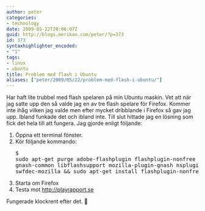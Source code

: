 ```yaml
---
author: peter
categories:
- technology
date: 2009-05-22T20:06:07Z
guid: http://blogs.merikan.com/peter/?p=373
id: 373
syntaxhighlighter_encoded:
- "1"
tags:
- linux
- ubuntu
title: Problem med flash i Ubuntu
aliases: ["peter/2009/05/22/problem-med-flash-i-ubuntu/"]
---
```


Har haft lite trubbel med flash spelaren på min Ubuntu maskin. Vet att när jag satte upp den så valde jag en av tre flash spelare för Firefox. Kommer inte ihåg vilken jag valde men efter mycket dribblande i Firefox så gav jag upp. Ibland funkade det och ibland inte. Till slut hittade jag en lösning som fick det hela till att fungera. Jag gjorde enligt följande:

  1. Öppna ett terminal fönster.
  2. Kör följande kommando: <pre class="brush: bash; light: true; title: ; notranslate" title="">$ sudo apt-get purge adobe-flashplugin flashplugin-nonfree gnash gnash-common libflashsupport mozilla-plugin-gnash nspluginwrapper swfdec-mozilla && sudo apt-get install flashplugin-nonfree
</pre>

  3. Starta om Firefox
  4. Testa mot <http://playrapport.se>

Fungerade klockrent efter det. 🙂
